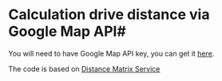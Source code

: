 # Calculation drive distance via Google Map API#

You will need to have Google Map API key, you can get it [here](https://developers.google.com/maps/documentation/javascript/tutorial?hl=en#api_key).

The code is based on [Distance Matrix Service](https://developers.google.com/maps/documentation/javascript/distancematrix?hl=en)